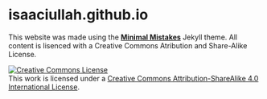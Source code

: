 # isaaciullah.github.io

This website was made using the **[Minimal Mistakes](http://mmistakes.github.io/minimal-mistakes)** Jekyll theme. All content is lisenced with a Creative Commons Atribution and Share-Alike License. 

<a rel="license" href="http://creativecommons.org/licenses/by-sa/4.0/"><img alt="Creative Commons License" style="border-width:0" src="https://i.creativecommons.org/l/by-sa/4.0/88x31.png" /></a><br />This work is licensed under a <a rel="license" href="http://creativecommons.org/licenses/by-sa/4.0/">Creative Commons Attribution-ShareAlike 4.0 International License</a>. 

